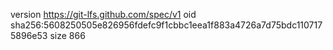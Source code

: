 version https://git-lfs.github.com/spec/v1
oid sha256:5608250505e826956fdefc9f1cbbc1eea1f883a4726a7d75bdc1107175896e53
size 866
